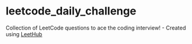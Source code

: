 # leetcode_daily_challenge
Collection of LeetCode questions to ace the coding interview! - Created using [LeetHub](https://github.com/QasimWani/LeetHub)

